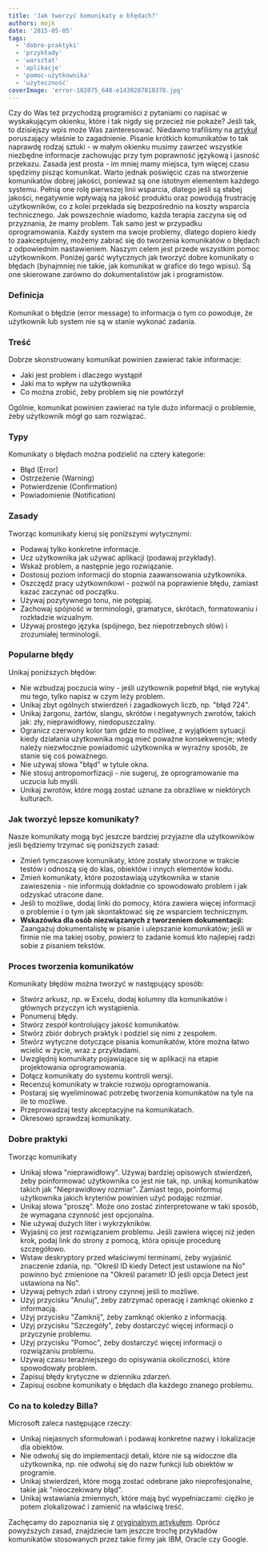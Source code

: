 ```yaml
---
title: 'Jak tworzyć komunikaty o błędach?'
authors: mojk
date: '2015-05-05'
tags:
  - 'dobre-praktyki'
  - 'przykłady'
  - 'warsztat'
  - 'aplikacje'
  - 'pomoc-użytkownika'
  - 'użyteczność'
coverImage: 'error-102075_640-e1430287810378.jpg'
---
```


Czy do Was też przychodzą programiści z pytaniami co napisać w wyskakującym
okienku, które i tak nigdy się przecież nie pokaże? Jeśli tak, to dzisiejszy
wpis może Was zainteresować. Niedawno trafiliśmy na
[artykuł](http://www.ihearttechnicalwriting.com/write-error-messages/)
poruszający właśnie to zagadnienie. Pisanie krótkich komunikatów to tak naprawdę
rodzaj sztuki - w małym okienku musimy zawrzeć wszystkie niezbędne informacje
zachowując przy tym poprawność językową i jasność przekazu. Zasada jest prosta -
im mniej mamy miejsca, tym więcej czasu spędzimy pisząc komunikat. Warto jednak
poświęcić czas na stworzenie komunikatów dobrej jakości, ponieważ są one
istotnym elementem każdego systemu. Pełnią one rolę pierwszej linii wsparcia,
dlatego jeśli są słabej jakości, negatywnie wpływają na jakość produktu oraz
powodują frustrację użytkowników, co z kolei przekłada się bezpośrednio na
koszty wsparcia technicznego. Jak powszechnie wiadomo, każda terapia zaczyna się
od przyznania, że mamy problem. Tak samo jest w przypadku oprogramowania. Każdy
system ma swoje problemy, dlatego dopiero kiedy to zaakceptujemy, możemy zabrać
się do tworzenia komunikatów o błędach z odpowiednim nastawieniem. Naszym celem
jest przede wszystkim pomoc użytkownikom. Poniżej garść wytycznych jak tworzyć
dobre komunikaty o błędach (bynajmniej nie takie, jak komunikat w grafice do
tego wpisu). Są one skierowane zarówno do dokumentalistów jak i programistów.

<!--truncate-->

### Definicja

Komunikat o błędzie (error message) to informacja o tym co powoduje, że
użytkownik lub system nie są w stanie wykonać zadania.

### Treść

Dobrze skonstruowany komunikat powinien zawierać takie informacje:

- Jaki jest problem i dlaczego wystąpił
- Jaki ma to wpływ na użytkownika
- Co można zrobić, żeby problem się nie powtórzył

Ogólnie, komunikat powinien zawierać na tyle dużo informacji o problemie, żeby
użytkownik mógł go sam rozwiązać.

### Typy

Komunikaty o błędach można podzielić na cztery kategorie:

- Błąd (Error)
- Ostrzeżenie (Warning)
- Potwierdzenie (Confirmation)
- Powiadomienie (Notification)

### Zasady

Tworząc komunikaty kieruj się poniższymi wytycznymi:

- Podawaj tylko konkretne informacje.
- Ucz użytkownika jak używać aplikacji (podawaj przykłady).
- Wskaż problem, a następnie jego rozwiązanie.
- Dostosuj poziom informacji do stopnia zaawansowania użytkownika.
- Oszczędź pracy użytkownikowi - pozwól na poprawienie błędu, zamiast kazać
  zaczynać od początku.
- Używaj pozytywnego tonu, nie potępiaj.
- Zachowaj spójność w terminologii, gramatyce, skrótach, formatowaniu i
  rozkładzie wizualnym.
- Używaj prostego języka (spójnego, bez niepotrzebnych słów) i zrozumiałej
  terminologii.

### Popularne błędy

Unikaj poniższych błędów:

- Nie wzbudzaj poczucia winy - jeśli użytkownik popełnił błąd, nie wytykaj mu
  tego, tylko napisz w czym leży problem.
- Unikaj zbyt ogólnych stwierdzeń i zagadkowych liczb, np. "błąd 724".
- Unikaj żargonu, żartów, slangu, skrótów i negatywnych zwrotów, takich jak:
  zły, nieprawidłowy, niedopuszczalny.
- Ogranicz czerwony kolor tam gdzie to możliwe, z wyjątkiem sytuacji kiedy
  działania użytkownika mogą mieć poważne konsekwencje; wtedy należy
  niezwłocznie powiadomić użytkownika w wyraźny sposób, że stanie się coś
  poważnego.
- Nie używaj słowa "błąd" w tytule okna.
- Nie stosuj antropomorfizacji - nie sugeruj, że oprogramowanie ma uczucia lub
  myśli.
- Unikaj zwrotów, które mogą zostać uznane za obraźliwe w niektórych kulturach.

### Jak tworzyć lepsze komunikaty?

Nasze komunikaty mogą być jeszcze bardziej przyjazne dla użytkowników jeśli
będziemy trzymać się poniższych zasad:

- Zmień tymczasowe komunikaty, które zostały stworzone w trakcie testów i
  odnoszą się do klas, obiektów i innych elementów kodu.
- Zmień komunikaty, które pozostawiają użytkownika w stanie zawieszenia - nie
  informują dokładnie co spowodowało problem i jak odzyskać utracone dane.
- Jeśli to możliwe, dodaj linki do pomocy, która zawiera więcej informacji o
  problemie i o tym jak skontaktować się ze wsparciem technicznym.
- **Wskazówka dla osób niezwiązanych z tworzeniem dokumentacji:** Zaangażuj
  dokumentalistę w pisanie i ulepszanie komunikatów; jeśli w firmie nie ma
  takiej osoby, powierz to zadanie komuś kto najlepiej radzi sobie z pisaniem
  tekstów.

### Proces tworzenia komunikatów

Komunikaty błędów można tworzyć w następujący sposób:

- Stwórz arkusz, np. w Excelu, dodaj kolumny dla komunikatów i głównych przyczyn
  ich wystąpienia.
- Ponumeruj błędy.
- Stwórz zespół kontrolujący jakość komunikatów.
- Stwórz zbiór dobrych praktyk i podziel się nimi z zespołem.
- Stwórz wytyczne dotyczące pisania komunikatów, które można łatwo wcielić w
  życie, wraz z przykładami.
- Uwzględnij komunikaty pojawiające się w aplikacji na etapie projektowania
  oprogramowania.
- Dołącz komunikaty do systemu kontroli wersji.
- Recenzuj komunikaty w trakcie rozwoju oprogramowania.
- Postaraj się wyeliminować potrzebę tworzenia komunikatów na tyle na ile to
  możliwe.
- Przeprowadzaj testy akceptacyjne na komunikatach.
- Okresowo sprawdzaj komunikaty.

### Dobre praktyki

Tworząc komunikaty

- Unikaj słowa "nieprawidłowy". Używaj bardziej opisowych stwierdzeń, żeby
  poinformować użytkownika co jest nie tak, np. unikaj komunikatów takich jak
  "Nieprawidłowy rozmiar". Zamiast tego, poinformuj użytkownika jakich kryteriów
  powinien użyć podając rozmiar.
- Unikaj słowa "proszę". Może ono zostać zinterpretowane w taki sposób, że
  wymagana czynność jest opcjonalna.
- Nie używaj dużych liter i wykrzykników.
- Wyjaśnij co jest rozwiązaniem problemu. Jeśli zawiera więcej niż jeden krok,
  podaj link do strony z pomocą, która opisuje procedurę szczegółowo.
- Wstaw deskryptory przed właściwymi terminami, żeby wyjaśnić znaczenie zdania,
  np. "Określ ID kiedy Detect jest ustawione na No" powinno być zmienione na
  "Określ parametr ID jeśli opcja Detect jest ustawiona na No".
- Używaj pełnych zdań i strony czynnej jeśli to możliwe.
- Użyj przycisku "Anuluj", żeby zatrzymać operację i zamknąć okienko z
  informacją.
- Użyj przycisku "Zamknij", żeby zamknąć okienko z informacją.
- Użyj przycisku "Szczegóły", żeby dostarczyć więcej informacji o przyczynie
  problemu.
- Użyj przycisku "Pomoc", żeby dostarczyć więcej informacji o rozwiązaniu
  problemu.
- Używaj czasu teraźniejszego do opisywania okoliczności, które spowodowały
  problem.
- Zapisuj błędy krytyczne w dzienniku zdarzeń.
- Zapisuj osobne komunikaty o błędach dla każdego znanego problemu.

### Co na to koledzy Billa?

Microsoft zaleca następujące rzeczy:

- Unikaj niejasnych sformułowań i podawaj konkretne nazwy i lokalizacje dla
  obiektów.
- Nie odwołuj się do implementacji detali, które nie są widoczne dla
  użytkownika, np. nie odwołuj się do nazw funkcji lub obiektów w programie.
- Unikaj stwierdzeń, które mogą zostać odebrane jako nieprofesjonalne, takie jak
  "nieoczekiwany błąd".
- Unikaj wstawiania zmiennych, które mają być wypełniaczami: ciężko je potem
  zlokalizować i zamienić na właściwą treść.

Zachęcamy do zapoznania się z
[oryginalnym artykułem](http://www.ihearttechnicalwriting.com/write-error-messages/).
Oprócz powyższych zasad, znajdziecie tam jeszcze trochę przykładów komunikatów
stosowanych przez takie firmy jak IBM, Oracle czy Google.
